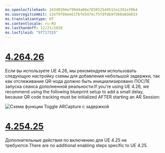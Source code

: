 ```yaml
---
ms.openlocfilehash: 24348394ef99d4a86e783012544512e1391ef064
ms.sourcegitcommit: 13ef9f89ee61fbfe547ecf5fdfdb97560a0de833
ms.translationtype: HT
ms.contentlocale: ru-RU
ms.lasthandoff: 12/21/2020
ms.locfileid: "97717315"
---
```

# <a name="426"></a>[<span data-ttu-id="4b665-101">4.26</span><span class="sxs-lookup"><span data-stu-id="4b665-101">4.26</span></span>](#tab/426)

<span data-ttu-id="4b665-102">Если вы используете UE 4.26, мы рекомендуем использовать следующую настройку схемы для добавления небольшой задержки, так как отслеживание QR-кода должно быть инициализировано ПОСЛЕ запуска сеанса дополненной реальности:</span><span class="sxs-lookup"><span data-stu-id="4b665-102">If you're using UE 4.26, we recommend using the following blueprint setup to add a small delay, because QR code tracking must be initialized AFTER starting an AR Session:</span></span>

![Схема функции Toggle ARCapture с задержкой](../images/qr-codes-img-01.png)

# <a name="425"></a>[<span data-ttu-id="4b665-104">4.25</span><span class="sxs-lookup"><span data-stu-id="4b665-104">4.25</span></span>](#tab/425)

<span data-ttu-id="4b665-105">Дополнительные действия по включению для UE 4.25 не требуются.</span><span class="sxs-lookup"><span data-stu-id="4b665-105">There are no additional enabling steps specific to UE 4.25.</span></span>


